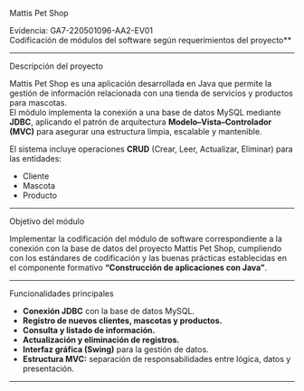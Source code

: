 Mattis Pet Shop

Evidencia: GA7-220501096-AA2-EV01  
Codificación de módulos del software según requerimientos del proyecto**

---

Descripción del proyecto

Mattis Pet Shop es una aplicación desarrollada en Java que permite la gestión de información relacionada con una tienda de servicios y productos para mascotas.  
El módulo implementa la conexión a una base de datos MySQL mediante **JDBC**, aplicando el patrón de arquitectura **Modelo–Vista–Controlador (MVC)** para asegurar una estructura limpia, escalable y mantenible.

El sistema incluye operaciones **CRUD** (Crear, Leer, Actualizar, Eliminar) para las entidades:
- Cliente  
- Mascota  
- Producto

---

Objetivo del módulo

Implementar la codificación del módulo de software correspondiente a la conexión con la base de datos del proyecto Mattis Pet Shop, cumpliendo con los estándares de codificación y las buenas prácticas establecidas en el componente formativo **“Construcción de aplicaciones con Java”**.

---

Funcionalidades principales

- **Conexión JDBC** con la base de datos MySQL.
- **Registro de nuevos clientes, mascotas y productos.**
- **Consulta y listado de información.**
- **Actualización y eliminación de registros.**
- **Interfaz gráfica (Swing)** para la gestión de datos.
- **Estructura MVC:** separación de responsabilidades entre lógica, datos y presentación.

---

